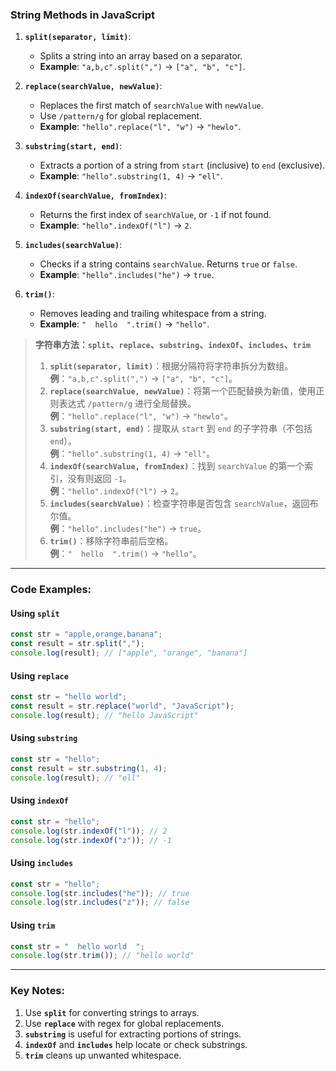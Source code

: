 ### String Methods in JavaScript

1. **`split(separator, limit)`**:
   - Splits a string into an array based on a separator.
   - **Example**: `"a,b,c".split(",")` → `["a", "b", "c"]`.

2. **`replace(searchValue, newValue)`**:
   - Replaces the first match of `searchValue` with `newValue`.
   - Use `/pattern/g` for global replacement.
   - **Example**: `"hello".replace("l", "w")` → `"hewlo"`.

3. **`substring(start, end)`**:
   - Extracts a portion of a string from `start` (inclusive) to `end` (exclusive).
   - **Example**: `"hello".substring(1, 4)` → `"ell"`.

4. **`indexOf(searchValue, fromIndex)`**:
   - Returns the first index of `searchValue`, or `-1` if not found.
   - **Example**: `"hello".indexOf("l")` → `2`.

5. **`includes(searchValue)`**:
   - Checks if a string contains `searchValue`. Returns `true` or `false`.
   - **Example**: `"hello".includes("he")` → `true`.

6. **`trim()`**:
   - Removes leading and trailing whitespace from a string.
   - **Example**: `"  hello  ".trim()` → `"hello"`.

> **字符串方法：`split`、`replace`、`substring`、`indexOf`、`includes`、`trim`**  
>
> <audio src="C:\Users\10691\Downloads\1, `split(separ.mp3"></audio>
>
> 1. **`split(separator, limit)`**：根据分隔符将字符串拆分为数组。  
>    **例**：`"a,b,c".split(",")` → `["a", "b", "c"]`。  
> 2. **`replace(searchValue, newValue)`**：将第一个匹配替换为新值，使用正则表达式 `/pattern/g` 进行全局替换。  
>    **例**：`"hello".replace("l", "w")` → `"hewlo"`。  
> 3. **`substring(start, end)`**：提取从 `start` 到 `end` 的子字符串（不包括 `end`）。  
>    **例**：`"hello".substring(1, 4)` → `"ell"`。  
> 4. **`indexOf(searchValue, fromIndex)`**：找到 `searchValue` 的第一个索引，没有则返回 `-1`。  
>    **例**：`"hello".indexOf("l")` → `2`。  
> 5. **`includes(searchValue)`**：检查字符串是否包含 `searchValue`，返回布尔值。  
>    **例**：`"hello".includes("he")` → `true`。  
> 6. **`trim()`**：移除字符串前后空格。  
>    **例**：`"  hello  ".trim()` → `"hello"`。

---

### Code Examples:

<audio src="C:\Users\10691\Downloads\`split`方法用于将字符串.mp3"></audio>

#### **Using `split`**
```javascript
const str = "apple,orange,banana";
const result = str.split(",");
console.log(result); // ["apple", "orange", "banana"]
```

#### **Using `replace`**
```javascript
const str = "hello world";
const result = str.replace("world", "JavaScript");
console.log(result); // "hello JavaScript"
```

#### **Using `substring`**
```javascript
const str = "hello";
const result = str.substring(1, 4);
console.log(result); // "ell"
```

#### **Using `indexOf`**
```javascript
const str = "hello";
console.log(str.indexOf("l")); // 2
console.log(str.indexOf("z")); // -1
```

#### **Using `includes`**
```javascript
const str = "hello";
console.log(str.includes("he")); // true
console.log(str.includes("z")); // false
```

#### **Using `trim`**
```javascript
const str = "  hello world  ";
console.log(str.trim()); // "hello world"
```

---

### Key Notes:

<audio src="C:\Users\10691\Downloads\1. Use __`split.mp3"></audio>

1. Use **`split`** for converting strings to arrays.  
2. Use **`replace`** with regex for global replacements.  
3. **`substring`** is useful for extracting portions of strings.  
4. **`indexOf`** and **`includes`** help locate or check substrings.  
5. **`trim`** cleans up unwanted whitespace.
